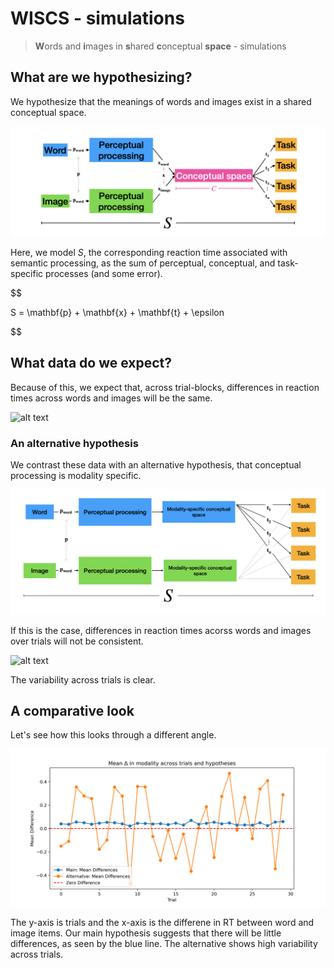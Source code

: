 # WISCS - simulations
> **W**ords and **i**mages in **s**hared **c**onceptual **space** - simulations

## What are we hypothesizing?

We hypothesize that the meanings of words and images exist in a shared conceptual space.

![alt text](figs/main.png)

Here, we model $S$, the corresponding reaction time associated with semantic processing, as the sum of perceptual, conceptual, and task-specific processes (and some error). 

$$

S = \mathbf{p} + \mathbf{x} + \mathbf{t} + \epsilon

$$

## What data do we expect?

Because of this, we expect that, across trial-blocks, differences in reaction times across words and images will be the same.

![alt text](figs/main_dist.png)

### An alternative hypothesis

We contrast these data with an alternative hypothesis, that conceptual processing is modality specific. 

![alt text](figs/alt1.png)

If this is the case, differences in reaction times acorss words and images over trials will not be consistent. 

![alt text](figs/alt_dist.png)

The variability across trials is clear.

## A comparative look
Let's see how this looks through a different angle.

![alt text](figs/compare.png)

The y-axis is trials and the x-axis is the differene in RT between word and image items. Our main hypothesis suggests that there will be little differences, as seen by the blue line. The alternative shows high variability across trials. 